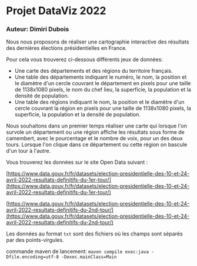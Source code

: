 # Projet DataViz 2022
### Auteur: Dimiri Dubois

Nous nous proposons de réaliser une cartographie interactive des résultats des dernières élections présidentielles en France.

Pour cela vous trouverez ci-dessous différents jeux de données:

- Une carte des départements et des régions du territoire français.
- Une table des départements indiquant le numéro, le nom, la position et le diamètre d'un cercle couvrant le département en pixels pour une taille de 1138x1080 pixels, le nom du chef lieu, la superficie, la population et la densité de population.
- Une table des régions indiquant le nom, la position et le diamètre d'un cercle couvrant la région en pixels pour une taille de 1138x1080 pixels, la superficie, la population et la densité de population.

Nous souhaitons dans un premier temps réaliser une carte qui lorsque l'on survole un département ou une région affiche les résultats sous forme de camembert, avec le pourcentage et le nombre de voix, pour un des deux tours. Lorsque l'on clique dans ce département ou cette région on bascule d'un tour à l'autre.

Vous trouverez les données sur le site Open Data suivant :

[https://www.data.gouv.fr/fr/datasets/election-presidentielle-des-10-et-24-avril-2022-resultats-definitifs-du-1er-tour/](https://www.data.gouv.fr/fr/datasets/election-presidentielle-des-10-et-24-avril-2022-resultats-definitifs-du-1er-tour/)

[https://www.data.gouv.fr/fr/datasets/election-presidentielle-des-10-et-24-avril-2022-resultats-definitifs-du-2nd-tour/](https://www.data.gouv.fr/fr/datasets/election-presidentielle-des-10-et-24-avril-2022-resultats-definitifs-du-2nd-tour/)

Les données au format `txt` sont des fichiers où les champs sont séparés par des points-virgules.

commande maven de lancement: `maven compile exec:java -Dfile.encoding=utf-8 -Dexec.mainClass=Main`